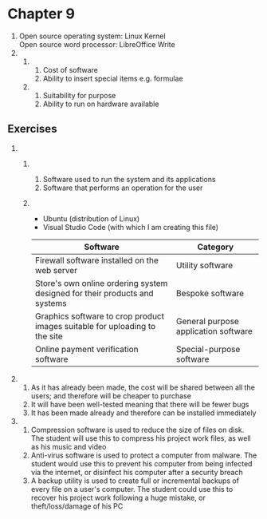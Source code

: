 # Chapter 9

1. Open source operating system: Linux Kernel  
   Open source word processor: LibreOffice Write
2. &#x200b;
   1. &#x200b;
      1. Cost of software
      2. Ability to insert special items e.g. formulae
   2. &#x200b;
      1. Suitability for purpose
      2. Ability to run on hardware available

## Exercises

1. &#x200b;
   1. &#x200b;
      1. Software used to run the system and its applications
      2. Software that performs an operation for the user
   2. &#x200b;
      - Ubuntu (distribution of Linux)
      - Visual Studio Code (with which I am creating this file)

      | Software                                                                    | Category                             |
      | --------------------------------------------------------------------------- | ------------------------------------ |
      | Firewall software installed on the web server                               | Utility software                     |
      | Store's own online ordering system designed for their products and systems  | Bespoke software                     |
      | Graphics software to crop product images suitable for uploading to the site | General purpose application software |
      | Online payment verification software                                        | Special-purpose software             |
2.
   1. As it has already been made, the cost will be shared between all the users; and therefore will be cheaper to purchase
   2. It will have been well-tested meaning that there will be fewer bugs
   3. It has been made already and therefore can be installed immediately
3.
   1. Compression software is used to reduce the size of files on disk. The student will use this to compress his project work files, as well as his music and video
   2. Anti-virus software is used to protect a computer from malware. The student would use this to prevent his computer from being infected via the internet, or disinfect his computer after a security breach
   3. A backup utility is used to create full or incremental backups of every file on a user's computer. The student could use this to recover his project work following a huge mistake, or theft/loss/damage of his PC
